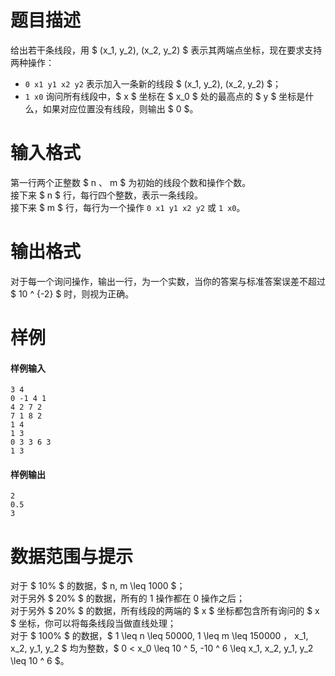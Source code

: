 
# 题目描述

给出若干条线段，用 $ (x_1, y_2), (x_2, y_2) $ 表示其两端点坐标，现在要求支持两种操作：

* `0 x1 y1 x2 y2` 表示加入一条新的线段 $ (x_1, y_2), (x_2, y_2) $；
* `1 x0` 询问所有线段中，$ x $ 坐标在 $ x_0 $ 处的最高点的 $ y $ 坐标是什么，如果对应位置没有线段，则输出 $ 0 $。

# 输入格式

第一行两个正整数 $ n $、$ m $ 为初始的线段个数和操作个数。  
接下来 $ n $ 行，每行四个整数，表示一条线段。  
接下来 $ m $ 行，每行为一个操作 `0 x1 y1 x2 y2` 或 `1 x0`。

# 输出格式

对于每一个询问操作，输出一行，为一个实数，当你的答案与标准答案误差不超过 $ 10 ^ {-2} $ 时，则视为正确。

# 样例

#### 样例输入
```plain
3 4
0 -1 4 1
4 2 7 2
7 1 8 2
1 4
1 3
0 3 3 6 3
1 3
```

#### 样例输出
```plain
2
0.5
3
```

# 数据范围与提示

对于 $ 10\% $ 的数据，$ n, m \leq 1000 $；  
对于另外 $ 20\% $ 的数据，所有的 1 操作都在 0 操作之后；  
对于另外 $ 20\% $ 的数据，所有线段的两端的 $ x $ 坐标都包含所有询问的 $ x $ 坐标，你可以将每条线段当做直线处理；  
对于 $ 100\% $ 的数据，$ 1 \leq n \leq 50000, 1 \leq m \leq 150000 $，$ x_1, x_2, y_1, y_2 $ 均为整数，$ 0 < x_0 \leq 10 ^ 5, -10 ^ 6 \leq x_1, x_2, y_1, y_2 \leq 10 ^ 6 $。

